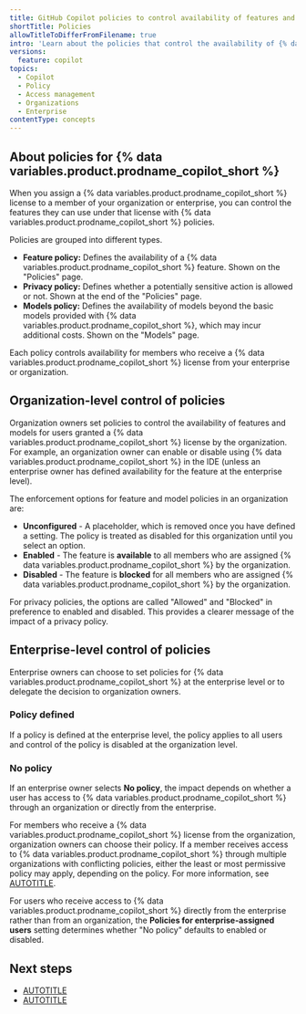 ```yaml
---
title: GitHub Copilot policies to control availability of features and models
shortTitle: Policies
allowTitleToDifferFromFilename: true
intro: 'Learn about the policies that control the availability of {% data variables.product.prodname_copilot %} features and models for users granted a license through your organization or an organization in your enterprise.'
versions:
  feature: copilot
topics:
  - Copilot
  - Policy
  - Access management
  - Organizations
  - Enterprise
contentType: concepts
---
```


## About policies for {% data variables.product.prodname_copilot_short %}

When you assign a {% data variables.product.prodname_copilot_short %} license to a member of your organization or enterprise, you can control the features they can use under that license with {% data variables.product.prodname_copilot_short %} policies.

Policies are grouped into different types.

* **Feature policy:** Defines the availability of a {% data variables.product.prodname_copilot_short %} feature. Shown on the "Policies" page.
* **Privacy policy:** Defines whether a potentially sensitive action is allowed or not. Shown at the end of the "Policies" page.
* **Models policy:** Defines the availability of models beyond the basic models provided with {% data variables.product.prodname_copilot_short %}, which may incur additional costs. Shown on the "Models" page.

Each policy controls availability for members who receive a {% data variables.product.prodname_copilot_short %} license from your enterprise or organization.

## Organization-level control of policies

Organization owners set policies to control the availability of features and models for users granted a {% data variables.product.prodname_copilot_short %} license by the organization. For example, an organization owner can enable or disable using {% data variables.product.prodname_copilot_short %} in the IDE (unless an enterprise owner has defined availability for the feature at the enterprise level).

The enforcement options for feature and model policies in an organization are:

* **Unconfigured** - A placeholder, which is removed once you have defined a setting. The policy is treated as disabled for this organization until you select an option.
* **Enabled** - The feature is **available** to all members who are assigned {% data variables.product.prodname_copilot_short %} by the organization.
* **Disabled** - The feature is **blocked** for all members who are assigned {% data variables.product.prodname_copilot_short %} by the organization.

For privacy policies, the options are called "Allowed" and "Blocked" in preference to enabled and disabled. This provides a clearer message of the impact of a privacy policy.

## Enterprise-level control of policies

Enterprise owners can choose to set policies for {% data variables.product.prodname_copilot_short %} at the enterprise level or to delegate the decision to organization owners.

### Policy defined

If a policy is defined at the enterprise level, the policy applies to all users and control of the policy is disabled at the organization level.

### No policy

If an enterprise owner selects **No policy**, the impact depends on whether a user has access to {% data variables.product.prodname_copilot_short %} through an organization or directly from the enterprise.

For members who receive a {% data variables.product.prodname_copilot_short %} license from the organization, organization owners can choose their policy. If a member receives access to {% data variables.product.prodname_copilot_short %} through multiple organizations with conflicting policies, either the least or most permissive policy may apply, depending on the policy. For more information, see [AUTOTITLE](/copilot/reference/feature-availability-enterprise).

For users who receive access to {% data variables.product.prodname_copilot_short %} directly from the enterprise rather than from an organization, the **Policies for enterprise-assigned users** setting determines whether "No policy" defaults to enabled or disabled.

## Next steps

* [AUTOTITLE](/copilot/how-tos/administer/organizations/managing-policies-for-copilot-in-your-organization)
* [AUTOTITLE](/copilot/how-tos/administer/enterprises/managing-policies-and-features-for-copilot-in-your-enterprise)
